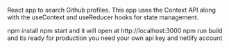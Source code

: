 React app to search Github profiles. This app uses the Context API along with the useContext and useReducer hooks for state management.

npm install
npm start and it will open at http://localhost:3000
npm run build and its ready for production
you need your own api key and netlify account

